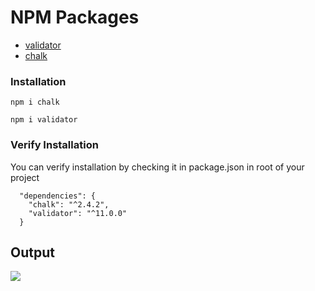 # NPM Packages

- [validator](https://www.npmjs.com/package/validator)
- [chalk](https://www.npmjs.com/package/chalk)

### Installation

`npm i chalk`

`npm i validator`

### Verify Installation

You can verify installation by checking it in package.json in root of your project

```
  "dependencies": {
    "chalk": "^2.4.2",
    "validator": "^11.0.0"
  }
```

## Output

![](https://i.imgur.com/1Wqln00.png)
